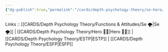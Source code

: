 ```yaml
---
{"dg-publish":true,"permalink":"/cards/depth-psychology-theory/se-hero/","noteIcon":"","created":"2023-01-04T18:17:17.942+01:00","updated":"2023-03-08T10:14:41.672+01:00"}
---
```


Links :: [[CARDS/Depth Psychology Theory/Functions & Attitudes/Se 🌪️\|Se 🌪️]] | [[CARDS/Depth Psychology Theory/Hero 🦸‍♂️\|Hero 🦸‍♂️]] | [[CARDS/Depth Psychology Theory/ESTP\|ESTP]] | [[CARDS/Depth Psychology Theory/ESFP\|ESFP]]
